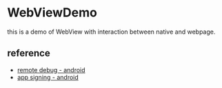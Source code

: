 WebViewDemo
====

this is a demo of WebView with interaction between native and webpage.

## reference

- [remote debug - android](https://developers.google.com/web/tools/chrome-devtools/remote-debugging)
- [app signing - android](https://developer.android.com/studio/publish/app-signing)
